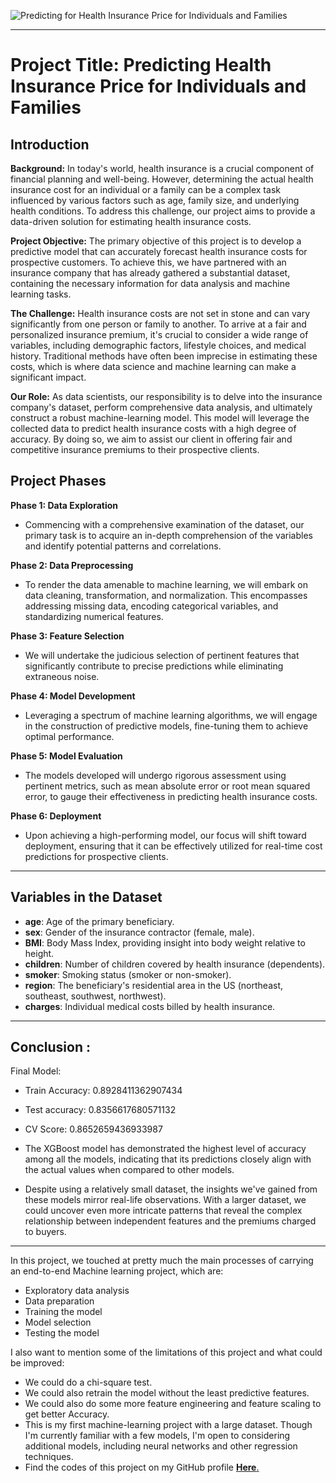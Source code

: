 ![Predicting for Health Insurance Price for Individuals and Families ](https://github.com/NikhilPanda01/Using_ML_Predicting_Health_Insurance_Price_for_Individuals_and_Families/assets/114555468/66c07cfe-626e-4639-b075-c605b1fc21bd)

---

# Project Title: Predicting Health Insurance Price for Individuals and Families

## Introduction

**Background:**
In today's world, health insurance is a crucial component of financial planning and well-being. However, determining the actual health insurance cost for an individual or a family can be a complex task influenced by various factors such as age, family size, and underlying health conditions. To address this challenge, our project aims to provide a data-driven solution for estimating health insurance costs.

**Project Objective:**
The primary objective of this project is to develop a predictive model that can accurately forecast health insurance costs for prospective customers. To achieve this, we have partnered with an insurance company that has already gathered a substantial dataset, containing the necessary information for data analysis and machine learning tasks.

**The Challenge:**
Health insurance costs are not set in stone and can vary significantly from one person or family to another. To arrive at a fair and personalized insurance premium, it's crucial to consider a wide range of variables, including demographic factors, lifestyle choices, and medical history. Traditional methods have often been imprecise in estimating these costs, which is where data science and machine learning can make a significant impact.

**Our Role:**
As data scientists, our responsibility is to delve into the insurance company's dataset, perform comprehensive data analysis, and ultimately construct a robust machine-learning model. This model will leverage the collected data to predict health insurance costs with a high degree of accuracy. By doing so, we aim to assist our client in offering fair and competitive insurance premiums to their prospective clients.

## Project Phases

**Phase 1: Data Exploration**
- Commencing with a comprehensive examination of the dataset, our primary task is to acquire an in-depth comprehension of the variables and identify potential patterns and correlations.

**Phase 2: Data Preprocessing**
- To render the data amenable to machine learning, we will embark on data cleaning, transformation, and normalization. This encompasses addressing missing data, encoding categorical variables, and standardizing numerical features.

**Phase 3: Feature Selection**
- We will undertake the judicious selection of pertinent features that significantly contribute to precise predictions while eliminating extraneous noise.

**Phase 4: Model Development**
- Leveraging a spectrum of machine learning algorithms, we will engage in the construction of predictive models, fine-tuning them to achieve optimal performance.

**Phase 5: Model Evaluation**
- The models developed will undergo rigorous assessment using pertinent metrics, such as mean absolute error or root mean squared error, to gauge their effectiveness in predicting health insurance costs.

**Phase 6: Deployment**
- Upon achieving a high-performing model, our focus will shift toward deployment, ensuring that it can be effectively utilized for real-time cost predictions for prospective clients.

---
## Variables in the Dataset

- **age**: Age of the primary beneficiary.
- **sex**: Gender of the insurance contractor (female, male).
- **BMI**: Body Mass Index, providing insight into body weight relative to height.
- **children**: Number of children covered by health insurance (dependents).
- **smoker**: Smoking status (smoker or non-smoker).
- **region**: The beneficiary's residential area in the US (northeast, southeast, southwest, northwest).
- **charges**: Individual medical costs billed by health insurance.

---
## Conclusion :

Final Model:
- Train Accuracy: 0.8928411362907434
- Test accuracy: 0.8356617680571132
- CV Score: 0.8652659436933987

- The XGBoost model has demonstrated the highest level of accuracy among all the models, indicating that its predictions closely align with the actual values when compared to other models.

- Despite using a relatively small dataset, the insights we've gained from these models mirror real-life observations. With a larger dataset, we could uncover even more intricate patterns that reveal the complex relationship between independent features and the premiums charged to buyers.

---

In this project, we touched at pretty much the main processes of carrying an end-to-end Machine learning project, which are:

- Exploratory data analysis
- Data preparation
- Training the model
- Model selection
- Testing the model



I also want to mention some of the limitations of this project and what could be improved:

- We could do a chi-square test.
- We could also retrain the model without the least predictive features.
- We could also do some more feature engineering and feature scaling to get better Accuracy.
- This is my first machine-learning project with a large dataset. Though I'm currently familiar with a few models, I'm open to considering additional models, including neural networks and other regression techniques.
-  Find the codes of this project on my GitHub profile [**Here**.](https://github.com/NikhilPanda01/Using_ML_Predicting_Health_Insurance_Price_for_Individuals_and_Families/blob/main/Predicting%20Health%20Insurance%20Price%20for%20Individuals%20and%20Families.ipynb)
